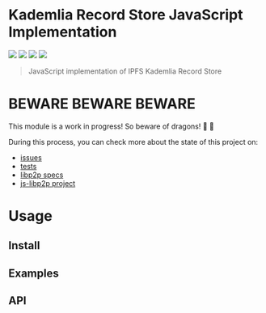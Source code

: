 Kademlia Record Store JavaScript Implementation
===============================================

[![](https://img.shields.io/badge/made%20by-Protocol%20Labs-blue.svg?style=flat-square)](http://ipn.io)
[![](https://img.shields.io/badge/project-IPFS-blue.svg?style=flat-square)](http://ipfs.io/)
[![](https://img.shields.io/badge/freenode-%23ipfs-blue.svg?style=flat-square)](http://webchat.freenode.net/?channels=%23ipfs)
![](https://img.shields.io/badge/status-WIP-red.svg?style=flat-square)

> JavaScript implementation of IPFS Kademlia Record Store

# BEWARE BEWARE BEWARE

This module is a work in progress! So beware of dragons! 🐲 🐉

During this process, you can check more about the state of this project on:

- [issues](https://github.com/diasdavid/js-libp2p-kad-record-store/issues)
- [tests](/tests)
- [libp2p specs](https://github.com/ipfs/specs/tree/master/libp2p)
- [js-libp2p project](https://github.com/diasdavid/js-libp2p)

# Usage

## Install

## Examples

## API
